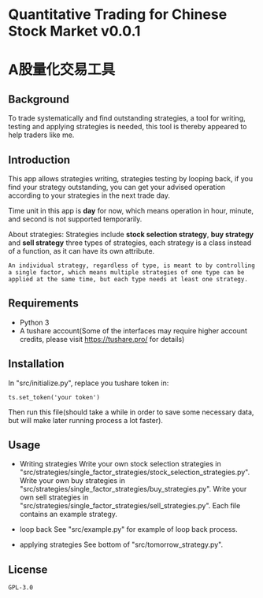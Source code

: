 # Quantitative Trading for Chinese Stock Market v0.0.1 
# A股量化交易工具

## Background
To trade systematically and find outstanding strategies, a tool for writing, testing and applying strategies is needed, this tool is thereby appeared to help traders like me.

## Introduction
This app allows strategies writing, strategies testing by looping back, if you find your strategy outstanding, you can get your advised operation according to your strategies in the next trade day.

Time unit in this app is **day** for now, which means operation in hour, minute, and second is not supported temporarily.

About strategies:
    Strategies include **stock selection strategy**, **buy strategy** and **sell strategy** three types of strategies, each strategy is a class instead of a function, as it can have its own attribute. 
    
    An individual strategy, regardless of type, is meant to by controlling a single factor, which means multiple strategies of one type can be applied at the same time, but each type needs at least one strategy.

## Requirements
- Python 3
- A tushare account(Some of the interfaces may require higher account credits, please visit https://tushare.pro/ for details)

## Installation
In "src/initialize.py", replace you tushare token in:
```
ts.set_token('your token')
```
Then run this file(should take a while in order to save some necessary data, but will make later running process a lot faster).

## Usage
- Writing strategies
    Write your own stock selection strategies in "src/strategies/single_factor_strategies/stock_selection_strategies.py".
    Write your own buy strategies in "src/strategies/single_factor_strategies/buy_strategies.py".
    Write your own sell strategies in "src/strategies/single_factor_strategies/sell_strategies.py".
    Each file contains an example strategy.

- loop back
    See "src/example.py" for example of loop back process.

- applying strategies
    See bottom of "src/tomorrow_strategy.py".

## License
    GPL-3.0


